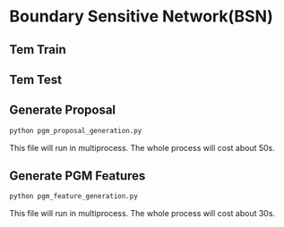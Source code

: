 # Boundary Sensitive Network(BSN)

## Tem Train
## Tem Test
## Generate Proposal

```bash
python pgm_proposal_generation.py
```

This file will run in multiprocess. The whole process will cost about
50s. 

## Generate PGM Features

```bash
python pgm_feature_generation.py
```

This file will run in multiprocess. The whole process will cost about
30s. 